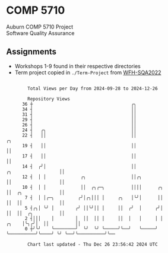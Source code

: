 # COMP 5710
Auburn COMP 5710 Project  
Software Quality Assurance

## Assignments
- Workshops 1-9 found in their respective directories
- Term project copied in `./Term-Project` from [WFH-SQA2022](https://github.com/wumphlett/WFH-SQA2022-AUBURN)

```

        Total Views per Day from 2024-09-28 to 2024-12-26

        Repository Views
      36 ┼                                     ╭╮
      34 ┤                                     ││
      31 ┤                                     ││
      29 ┤                                     ││
      26 ┤                                     ││
      24 ┤   ╭╮                                ││
      22 ┤   ││                                ││                                              ╭╮
      19 ┤   ││                                ││                                              ││
      17 ┤   ││                                ││                                              ││
      14 ┤  ╭╯│                                ││                          ╭╮                  ││
      12 ┤  │ │             ╭╮                 ││╭╮                        ││                  ││
      10 ┤  │ │             ││  ╭╮╭─╮          ││││      ╭╮                ││  ╭╮              ││
       7 ┤  │ │╭─╮         ╭╯│╭╮│││ │     ╭╮   │╰╯│      ││                ││  ││              ││
       5 ┤╭╮│ ╰╯ │        ╭╯ ││╰╯││ │     ││  ╭╯  │     ╭╯│                ││  ││  ╭╮          ││
       2 ┤│││    │        │  ││  ││ │     ││  │   │     │ │          ╭╮    │╰╮╭╯│  ││          ││
       0 ┼╯╰╯    ╰────────╯  ╰╯  ╰╯ ╰─────╯╰──╯   ╰─────╯ ╰──────────╯╰────╯ ╰╯ ╰──╯╰──────────╯╰──

        Chart last updated - Thu Dec 26 23:56:42 2024 UTC
        
```

